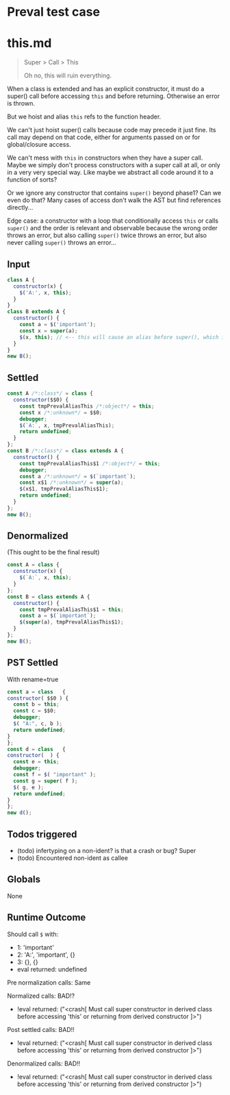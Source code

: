 # Preval test case

# this.md

> Super > Call > This
>
> Oh no, this will ruin everything.

When a class is extended and has an explicit constructor, it must do a
super() call before accessing `this` and before returning.
Otherwise an error is thrown.

But we hoist and alias `this` refs to the function header.

We can't just hoist super() calls because code may precede it just fine. Its call
may depend on that code, either for arguments passed on or for global/closure access.

We can't mess with `this` in constructors when they have a super call.
Maybe we simply don't process constructors with a super call at all, or only in a
very very special way. Like maybe we abstract all code around it to a function
of sorts?

Or we ignore any constructor that contains `super()` beyond phase1? Can we even
do that? Many cases of access don't walk the AST but find references directly...

Edge case: a constructor with a loop that conditionally access `this` or 
calls `super()` and the order is relevant and observable because the wrong
order throws an error, but also calling `super()` twice throws an error, but
also never calling `super()` throws an error...

## Input

`````js filename=intro
class A {
  constructor(x) {
    $('A:', x, this);
  }
}
class B extends A {
  constructor() {
    const a = $('important');
    const x = super(a);
    $(x, this); // <-- this will cause an alias before super(), which is illegal
  }
}
new B();
`````


## Settled


`````js filename=intro
const A /*:class*/ = class {
  constructor($$0) {
    const tmpPrevalAliasThis /*:object*/ = this;
    const x /*:unknown*/ = $$0;
    debugger;
    $(`A:`, x, tmpPrevalAliasThis);
    return undefined;
  }
};
const B /*:class*/ = class extends A {
  constructor() {
    const tmpPrevalAliasThis$1 /*:object*/ = this;
    debugger;
    const a /*:unknown*/ = $(`important`);
    const x$1 /*:unknown*/ = super(a);
    $(x$1, tmpPrevalAliasThis$1);
    return undefined;
  }
};
new B();
`````


## Denormalized
(This ought to be the final result)

`````js filename=intro
const A = class {
  constructor(x) {
    $(`A:`, x, this);
  }
};
const B = class extends A {
  constructor() {
    const tmpPrevalAliasThis$1 = this;
    const a = $(`important`);
    $(super(a), tmpPrevalAliasThis$1);
  }
};
new B();
`````


## PST Settled
With rename=true

`````js filename=intro
const a = class   {
constructor( $$0 ) {
  const b = this;
  const c = $$0;
  debugger;
  $( "A:", c, b );
  return undefined;
}
};
const d = class   {
constructor(  ) {
  const e = this;
  debugger;
  const f = $( "important" );
  const g = super( f );
  $( g, e );
  return undefined;
}
};
new d();
`````


## Todos triggered


- (todo) infertyping on a non-ident? is that a crash or bug? Super
- (todo) Encountered non-ident as callee


## Globals


None


## Runtime Outcome


Should call `$` with:
 - 1: 'important'
 - 2: 'A:', 'important', {}
 - 3: {}, {}
 - eval returned: undefined

Pre normalization calls: Same

Normalized calls: BAD!?
 - !eval returned: ("<crash[ Must call super constructor in derived class before accessing 'this' or returning from derived constructor ]>")

Post settled calls: BAD!!
 - !eval returned: ("<crash[ Must call super constructor in derived class before accessing 'this' or returning from derived constructor ]>")

Denormalized calls: BAD!!
 - !eval returned: ("<crash[ Must call super constructor in derived class before accessing 'this' or returning from derived constructor ]>")
